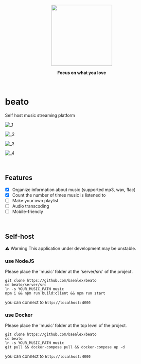 
<p align="center">
    <a href="https://github.com/baealex/Cally/">
        <img width="200px" src="https://github.com/baealex/beato/assets/35596687/59c7b5fd-abb3-4bfc-aec1-961c3b19f4e6">
    </a>
</p>

<p align="center">
    <strong>Focus on what you love</strong>
</p>

<br>

# beato

Self host music streaming platform

![_1](https://github.com/baealex/beato/assets/35596687/e04d3616-12cb-4884-af01-421b005ea1d9)

![_2](https://github.com/baealex/beato/assets/35596687/9154d8e3-3604-42c3-ac1b-e26e21347a6b)

![_3](https://github.com/baealex/beato/assets/35596687/ede40321-ada2-4a87-98cb-028e4a3f16d6)

![_4](https://github.com/baealex/beato/assets/35596687/467eac84-0222-4a37-9b44-6870924fab8f)

<br>

## Features

- [x] Organize information about music (supported mp3, wav, flac)
- [x] Count the number of times music is listened to
- [ ] Make your own playlist
- [ ] Audio transcoding
- [ ] Mobile-friendly

<br>

## Self-host

⚠️ Warning This application under development may be unstable.

### use NodeJS

Please place the 'music' folder at the 'server/src' of the project.

```
git clone https://github.com/baealex/beato
cd beato/server/src
ln -s YOUR_MUSIC_PATH music
npm i && npm run build:client && npm run start
```

you can connect to `http://localhost:4000`

### use Docker

Please place the 'music' folder at the top level of the project.

```
git clone https://github.com/baealex/beato
cd beato
ln -s YOUR_MUSIC_PATH music
git pull && docker-compose pull && docker-compose up -d
```

you can connect to `http://localhost:4000`
